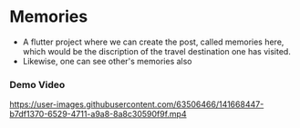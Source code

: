 # Memories

* A flutter project where we can create the post, called memories here, which would be the discription of the travel destination one has visited.
* Likewise, one can see other's memories also

### Demo Video

https://user-images.githubusercontent.com/63506466/141668447-b7df1370-6529-4711-a9a8-8a8c30590f9f.mp4

